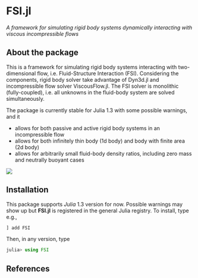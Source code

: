 # FSI.jl

*A framework for simulating rigid body systems dynamically interacting with viscous incompressible flows*

## About the package

This is a framework for simulating rigid body systems interacting with two-dimensional flow, i.e. Fluid-Structure Interaction (FSI).
Considering the components, rigid body solver take advantage of Dyn3d.jl and incompressible flow solver ViscousFlow.jl.
The FSI solver is monolithic (fully-coupled), i.e. all unknowns in the fluid-body system are solved simultaneously.

The package is currently stable for Julia 1.3 with some possible warnings, and it
- allows for both passive and active rigid body systems in an incompressible flow
- allows for both infinitely thin body (1d body) and body with finite area (2d body)
- allows for arbitrarily small fluid-body density ratios, including zero mass and neutrally buoyant cases


![](https://github.com/ruizhi92/FSI.jl/raw/master/example_gif.gif)

## Installation

This package supports *Julia* 1.3 version for now. Possible warnings may show up but
**FSI.jl** is registered in the general Julia registry. To install, type
e.g.,
```julia
] add FSI
```

Then, in any version, type
```julia
julia> using FSI
```
## References

[^1]: Ruizhi Yang and Jeff Eldredge https://escholarship.org/uc/item/0nq1t5zw
